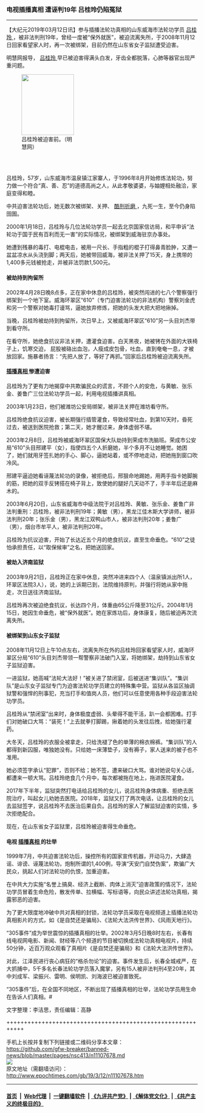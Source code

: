 ### 电视插播真相 遭诬判19年 吕桂玲仍陷冤狱
------------------------

<p>
 【大纪元2019年03月12日讯】参与插播法轮功真相的山东威海市法轮功学员
 <a href="http://www.epochtimes.com/gb/tag/%E5%90%95%E6%A1%82%E7%8E%B2.html">
  吕桂玲
 </a>
 ，被非法判刑19年，曾经一度被“保外就医”，被迫流离失所，于2008年11月12日回家看望家人时，再一次被绑架，目前仍然在山东省女子监狱遭受迫害。
</p>
<p>
 明慧网报导，
 <a href="http://www.epochtimes.com/gb/tag/%E5%90%95%E6%A1%82%E7%8E%B2.html">
  吕桂玲
 </a>
 早已被迫害得满头白发，牙齿全都脱落，心肺等器官出现严重问题。
</p>
<figure class="wp-caption aligncenter" id="attachment_11107833" style="width: 138px">
 <a href="http://i.epochtimes.com/assets/uploads/2019/03/2004-3-8-luguiling-1-ss.jpg">
  <img alt="" class="size-full wp-image-11107833" height="160" src="http://i.epochtimes.com/assets/uploads/2019/03/2004-3-8-luguiling-1-ss.jpg" width="138"/>
 </a>
 <br/><figcaption class="wp-caption-text">
  吕桂玲被迫害前。（明慧网）
 </figcaption><br/>
</figure><br/>
<p>
 吕桂玲，57岁，山东威海市温泉镇江家寨人，于1996年8月开始修炼法轮功，努力做一个符合“真、善、忍”的道德高尚之人，从此孝敬婆婆，与妯娌相处融洽，家庭变得和睦。
</p>
<p>
 中共迫害法轮功后，她无数次被绑架、关押、
 <a href="http://www.epochtimes.com/gb/tag/%E9%85%B7%E5%88%91%E6%8A%98%E7%A3%A8.html">
  酷刑折磨
 </a>
 ，九死一生，至今仍身陷囹圄。
</p>
<p>
 2000年1月18日，吕桂玲与几位法轮功学员一起去北京国家信访局，和平申诉“法轮功于国于民有百利而无一害”的实际情况，被绑架到威海驻京办事处。
</p>
<p>
 她遭到残暴的毒打、电棍电击，被用一尺长、手指粗的棍子打得鼻青脸肿，又遭一盆盆凉水从头浇到脚；两天后，她被带回威海，被非法关押了15天，身上携带的1,400多元钱被抢走，并被非法罚款1,500元。
</p>
<h4>
 被劫持到拘留所
</h4>
<p>
 2002年4月28日晚8点多，正在家中休息的吕桂玲，被突然闯进的七八个警察强行绑架到一个地下室。威海环翠区“610”（专门迫害法轮功的非法机构）警察刘金虎和另一个警察对她毒打谩骂，逼她放弃修炼，把她的头发大把大把地揪掉。
</p>
<p>
 当晚，吕桂玲被劫持到拘留所，次日早上，又被威海环翠区“610”另一头目刘杰带到看守所。
</p>
<p>
 在看守所，她绝食抗议非法关押，遭灌食迫害。白天黑夜，她被铐在外面的大铁椅子上，饥寒交迫， 屁股被硌出血泡，人瘦成皮包骨，吐血，直到奄奄一息，才被放回家。施暴者扬言：“先把人放了，等好了再抓。”回家后吕桂玲被迫流离失所。
</p>
<h4>
 <a href="http://www.epochtimes.com/gb/tag/%E6%8F%92%E6%92%AD%E7%9C%9F%E7%9B%B8.html">
  插播真相
 </a>
 惨遭迫害
</h4>
<p>
 吕桂玲为了更有力地揭穿中共欺骗民众的谎言，不顾个人的安危，与黄敏、张乐金、姜鲁广三位法轮功学员一起，利用电视插播讲真相。
</p>
<p>
 2003年1月23日，他们被潍坊公安局绑架，被非法关押在潍坊看守所。
</p>
<p>
 吕桂玲绝食抗议迫害，被长期强行插管灌食，导致经常吐血，到第10天时，昏死过去，被送到医院抢救；第二天，她才醒过来，身体虚弱不堪。
</p>
<p>
 2003年2月8日，吕桂玲被威海环翠区国保大队劫持到荣成市洗脑班。荣成市公安局“610”头目邢建平（女），指使四五个人折磨她，半个多月不让她睡觉。她困了，她们就用牙签扎她的手心、脚心，逼她站着，或不停地走动，把她拖到窗口吹冷风。
</p>
<p>
 邢建平逼迫她看诬蔑法轮功的录像，被拒绝后，邢狠命地踢她，用两手指卡她脚腕的筋，把她的双手反铐搭在椅子背上，致使她的腿好几天动不了，手半年后还是麻木的。
</p>
<p>
 2003年6月20日，山东省威海市中级法院于对吕桂玲、黄敏、张乐金、姜鲁广非法判重刑：吕桂玲，被非法判刑19年；黄敏（男），黑龙江佳木斯大学讲师，被非法判刑20年；张乐金（男），黑龙江双鸭山市人，被非法判刑20年；姜鲁广（男），烟台市牟平人，被非法判刑20年。
</p>
<p>
 吕桂玲为抗议迫害，开始了长达近五个月的绝食抗议，直至生命垂危。“610”之徒怕承担责任，以“取保候审”之名，把她送回家。
</p>
<h4>
 被劫入济南监狱
</h4>
<p>
 2003年9月21日，吕桂玲正在家中休息，突然冲进来四个人（温泉镇派出所1人，环翠区法院3人），说，她的上诉期已到，法院维持原判，并强行将她从家中拖走，次日送往济南监狱。
</p>
<p>
 吕桂玲再次被迫绝食抗议，长达四个月，体重由65公斤降至31公斤。2004年1月15日，她因生命垂危，被“保外就医”。她在家炼功后，身体康复，随后被迫再次流离失所。
</p>
<h4>
 被绑架到山东女子监狱
</h4>
<p>
 2008年11月12日上午10点左右，流离失所在外的吕桂玲回家看望家人时，威海环翠区分局“610”头目刘杰带领一帮警察非法破门入室，将她绑架，劫持到山东省女子监狱迫害。
</p>
<p>
 一进监狱，她高喊“法轮大法好！”被关进了禁闭室，后被送进“集训队”。“集训队”是山东女子监狱专门为迫害法轮功学员建立的特殊集中营。监狱从各监区抽调狱警和强悍的刑事犯，充当打手和值岗人员，他们可以任意使用各种手段迫害法轮功学员。
</p>
<p>
 吕桂玲从“禁闭室”出来时，身体极度虚弱、头晕得不能干活，趴一会都困难。打手们对她破口大骂：“装死！”上去就拳打脚踢，揪着她的头发往后拽，给她强行灌药。
</p>
<p>
 大冬天，吕桂玲的衣服全被拿走，只给洗褪了色的单薄的棉衣棉裤。“集训队”的人都得到新囚服，唯独她没有。只给她一床薄垫子，没有褥子，家人送来的被子也不准用。
</p>
<p>
 她必须签字承认“犯罪”，否则不给；她不签，遭来破口大骂。谁对她说句关心话，都遭来一顿大骂。吕桂玲绝食几个月中，每次都被拖在地上，拖进医院灌食。
</p>
<p>
 2017年下半年，监狱突然打电话给吕桂玲的女儿，说吕桂玲身体病重、拒绝去医院治疗，叫起女儿劝她去医院。2018年，监狱又打了两次电话，让吕桂玲的女儿去监狱签字，说吕桂玲不去医治后果自负。吕桂玲的家人了解监狱迫害的实情，多次拒绝配合。
</p>
<p>
 现在，在山东省女子监狱里，吕桂玲被迫害得生命垂危。
</p>
<h4>
 电视
 <a href="http://www.epochtimes.com/gb/tag/%E6%8F%92%E6%92%AD%E7%9C%9F%E7%9B%B8.html">
  插播真相
 </a>
 的壮举
</h4>
<p>
 1999年7月，中共迫害法轮功后，操控所有的国家宣传机器，开动马力，大肆造谣、诽谤、诬蔑法轮功，炮制所谓的1,400例，导演“天安门自焚伪案”，欺骗广大民众，挑起人们对法轮功的仇恨，加重迫害。
</p>
<p>
 在中共大力实施“名誉上搞臭、经济上截断、肉体上消灭”迫害政策的情况下，法轮功学员冒着生命危险，散发传单、拉横幅、写标语等，向民众讲述法轮功真相，揭露邪恶的迫害。
</p>
<p>
 为了更大限度地冲破中共对真相的封锁，法轮功学员采取在电视频道上插播法轮功真相影片的方式，如《是自焚还是骗局》、《法轮大法洪传世界》、《风雨天地行》。
</p>
<p>
 “305事件”成为举世震惊的插播真相的壮举。2002年3月5日晚8时左右，长春有线电视网电影、新闻、财经等八个频道的节目被切换成法轮功真相电视片，持续50分钟，近百万观众观看了真相片《是自焚还是骗局》和《法轮大法洪传世界》。
</p>
<p>
 对此，江泽民进行丧心病狂的“格杀勿论”的迫害。事件发生后，长春全城戒严，在大抓捕中，5千多名长春法轮功学员落入魔掌，另有15人被非法判刑4至20年，其中刘成军、梁振兴、雷明、侯明凯、刘海波已被迫害致死。
</p>
<p>
 “305事件”后，在全国不同地区，不断出现了插播真相的壮举，法轮功学员用生命在告诉人们真相。#
</p>
<p>
 <center>
 </center>
 文字整理：李洁思，责任编辑：高静
</p>

+++++++++++++++++++++++++++++++++++++++++++++++++++++++++++<br/><br/>
手机上长按并复制下列链接或二维码分享本文章：<br/>
https://github.com/gfw-breaker/banned-news/blob/master/pages/nsc413/n11107678.md <br/>
<a href='https://github.com/gfw-breaker/banned-news/blob/master/pages/nsc413/n11107678.md'><img src='https://github.com/gfw-breaker/banned-news/blob/master/pages/nsc413/n11107678.md.png'/></a> <br/>
原文地址（需翻墙访问）：http://www.epochtimes.com/gb/19/3/12/n11107678.htm


------------------------
#### [首页](https://github.com/gfw-breaker/banned-news/blob/master/README.md) &nbsp;|&nbsp; [Web代理](https://github.com/labour-camp/helloworld) &nbsp;|&nbsp; [一键翻墙软件](https://github.com/gfw-breaker/nogfw/blob/master/README.md) &nbsp;| [《九评共产党》](https://github.com/gfw-breaker/9ping.md/blob/master/README.md#九评之一评共产党是什么) | [《解体党文化》](https://github.com/gfw-breaker/jtdwh.md/blob/master/README.md) | [《共产主义的终极目的》](https://github.com/gfw-breaker/gczydzjmd.md/blob/master/README.md)

